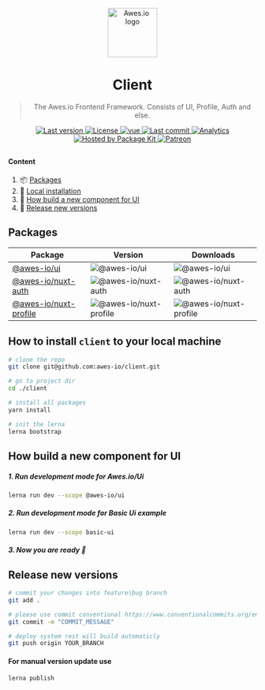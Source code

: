 <p align="center">
    <a href="https://www.awes.io/?utm_source=github&utm_medium=awes-io/client" target="_blank" rel="noopener noreferrer">
        <img width="100" src="https://static.awes.io/promo/Logo_sign_color.svg" alt="Awes.io logo">
    </a>
</p>

<h1 align="center">Client</h1>

> <p align="center">The Awes.io Frontend Framework. Сonsists of UI, Profile, Auth and else.</p>


<p align="center">
    <a href="https://www.awes.io/?utm_source=github&amp;utm_medium=shields">
        <img src="https://img.shields.io/github/package-json/v/awes-io/client/:branch" alt="Last version" >
    </a>
    <a href="https://www.awes.io/?utm_source=github&amp;utm_medium=shields">
        <img src="https://img.shields.io/github/license/awes-io/form-builder.svg" alt="License" />
    </a>
    <a href="https://www.awes.io/?utm_source=github&amp;utm_medium=shields" target="_blank">
        <img src="https://static.pkgkit.com/badges/vuejs.svg" alt="vue" />
    </a>
    <a href="https://www.awes.io/?utm_source=github&amp;utm_medium=shields">
        <img src="https://img.shields.io/github/last-commit/awes-io/client.svg" alt="Last commit" />
    </a>
    <a href="https://github.com/awes-io/awes-io">
        <img src="https://ga-beacon.appspot.com/UA-134431636-1/awes-io/form-builder" alt="Analytics" />
    </a>
    <a href="https://www.pkgkit.com/?utm_source=github&amp;utm_medium=shields">
        <img src="https://www.pkgkit.com/badges/hosted.svg" alt="Hosted by Package Kit" />
    </a>
    <a href="https://www.patreon.com/join/awesdotio">
        <img src="https://static.pkgkit.com/badges/patreon.svg" alt="Patreon" />
    </a>
</p>

##

#### Content
1. 📦 [Packages](#packages)
2. 🌱 [Local installation](#how-to-install-client-to-your-local-machine)
3. 📖 [How build a new component for UI](#how-build-a-new-component-for-ui)
4. 🎉 [Release new versions](#release-new-versions)

## Packages

| Package | Version | Downloads |
|-----------------------|---------|-----------|
| [@awes-io/ui](https://www.npmjs.com/package/@awes-io/ui) | ![@awes-io/ui](https://img.shields.io/npm/v/@awes-io/ui) | ![@awes-io/ui](https://img.shields.io/npm/dm/@awes-io/ui) |
| [@awes-io/nuxt-auth](https://www.npmjs.com/package/@awes-io/nuxt-auth) | ![@awes-io/nuxt-auth](https://img.shields.io/npm/v/@awes-io/nuxt-auth) | ![@awes-io/nuxt-auth](https://img.shields.io/npm/dm/@awes-io/nuxt-auth) |
| [@awes-io/nuxt-profile](https://www.npmjs.com/package/@awes-io/nuxt-profile) | ![@awes-io/nuxt-profile](https://img.shields.io/npm/v/@awes-io/nuxt-profile) | ![@awes-io/nuxt-profile](https://img.shields.io/npm/dm/@awes-io/nuxt-profile) |

## How to install `client` to your local machine

```bash
# clone the repo
git clone git@github.com:awes-io/client.git

# go to project dir
cd ./client

# install all packages
yarn install

# init the lerna
lerna bootstrap
```

## How build a new component for UI

##### 1. Run development mode for Awes.io/Ui
```bash
lerna run dev --scope @awes-io/ui
```

##### 2. Run development mode for Basic Ui example 
```bash
lerna run dev --scope basic-ui
```

##### 3. Now you are ready 🙌


## Release new versions

```bash
# commit your changes into feature|bug branch
git add .

# please use commit conventional https://www.conventionalcommits.org/en/v1.0.0-beta.2/
git commit -m "COMMIT_MESSAGE"

# deploy system rest will build automaticly
git push origin YOUR_BRANCH
```

#### For manual version update use
```bash
lerna publish
```